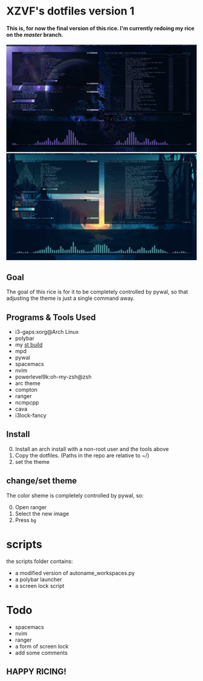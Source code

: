 # XZVF's dotfiles version 1

#### This is, for now the final version of this rice. I'm currently redoing my rice on the _master_ branch.

![Screenshot0](scrots/scrot0.png)
![Screenshot1](scrots/scrot1.png)

## Goal
The goal of this rice is for it to be completely controlled by pywal, so that adjusting the theme is just a single command away.

## Programs & Tools Used
- i3-gaps:xorg@Arch Linux
- polybar
- my [st build](https://github.com/x-zvf/st)
- mpd
- pywal
- spacemacs
- nvim
- powerlevel9k:oh-my-zsh@zsh
- arc theme
- compton
- ranger
- ncmpcpp
- cava
- i3lock-fancy

## Install
0. Install an arch install with a non-root user and the tools above
1. Copy the dotfiles. (Paths in the repo are relative to ~/)
2. set the theme

## change/set theme
The color sheme is completely controlled by pywal, so:

0. Open ranger
1. Select the new image
2. Press `bg`

# scripts
the scripts folder contains:
- a modified version of autoname_workspaces.py
- a polybar launcher
- a screen lock script


# Todo
- spacemacs
- nvim
- ranger
- a form of screen lock
- add some comments

## HAPPY RICING!

